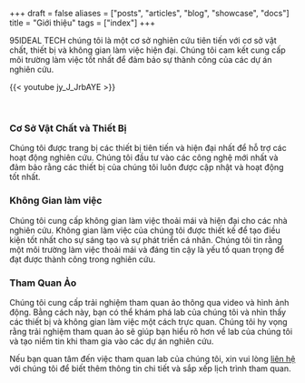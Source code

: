 +++
draft = false
aliases = ["posts", "articles", "blog", "showcase", "docs"]
title = "Giới thiệu"
tags = ["index"]
+++

95IDEAL TECH chúng tôi là một cơ sở nghiên cứu tiên tiến với cơ sở vật chất, thiết bị và không gian làm việc hiện đại. Chúng tôi cam kết cung cấp môi trường làm việc tốt nhất để đảm bảo sự thành công của các dự án nghiên cứu.
<!--more-->

{{< youtube jy_J_JrbAYE >}}

<br>

### Cơ Sở Vật Chất và Thiết Bị

Chúng tôi được trang bị các thiết bị tiên tiến và hiện đại nhất để hỗ trợ các hoạt động nghiên cứu. Chúng tôi đầu tư vào các công nghệ mới nhất và đảm bảo rằng các thiết bị của chúng tôi luôn được cập nhật và hoạt động tốt nhất.

### Không Gian làm việc

Chúng tôi cung cấp không gian làm việc thoải mái và hiện đại cho các nhà nghiên cứu. Không gian làm việc của chúng tôi được thiết kế để tạo điều kiện tốt nhất cho sự sáng tạo và sự phát triển cá nhân. Chúng tôi tin rằng một môi trường làm việc thoải mái và đáng tin cậy là yếu tố quan trọng để đạt được thành công trong nghiên cứu.

### Tham Quan Ảo

Chúng tôi cung cấp trải nghiệm tham quan ảo thông qua video và hình ảnh động. Bằng cách này, bạn có thể khám phá lab của chúng tôi và nhìn thấy các thiết bị và không gian làm việc một cách trực quan. Chúng tôi hy vọng rằng trải nghiệm tham quan ảo sẽ giúp bạn hiểu rõ hơn về lab của chúng tôi và tạo niềm tin khi tham gia vào các dự án nghiên cứu.

Nếu bạn quan tâm đến việc tham quan lab của chúng tôi, xin vui lòng  [liên hệ](https://github.com/hieund12) với chúng tôi để biết thêm thông tin chi tiết và sắp xếp lịch trình tham quan.